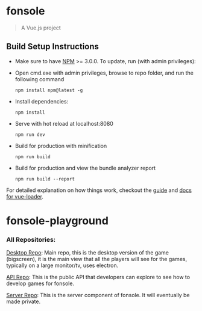 # fonsole

> A Vue.js project

## Build Setup Instructions

* Make sure to have [NPM](https://www.npmjs.com/get-npm?utm_source=house&utm_medium=homepage&utm_campaign=free%20orgs&utm_term=Install%20npm) >= 3.0.0.  To update, run (with admin privileges):

* Open cmd.exe with admin privileges, browse to repo folder, and run the following command

	```npm install npm@latest -g```

* Install dependencies:

  ```npm install```

* Serve with hot reload at localhost:8080

  ```npm run dev```

* Build for production with minification

  ```npm run build```

* Build for production and view the bundle analyzer report

  ```npm run build --report```

For detailed explanation on how things work, checkout the [guide](http://vuejs-templates.github.io/webpack/) and [docs for vue-loader](http://vuejs.github.io/vue-loader).
# fonsole-playground

### All Repositories:
[Desktop Repo](https://github.com/darklordabc/fonsole-desktop): Main repo, this is the desktop version of the game (bigscreen), it is the main view that all the players will see for the games, typically on a large monitor/tv, uses electron.

[API Repo](https://github.com/darklordabc/fonsole-api): This is the public API that developers can explore to see how to develop games for fonsole.

[Server Repo](https://github.com/darklordabc/fonsole-server): This is the server component of fonsole. It will eventually be made private.
